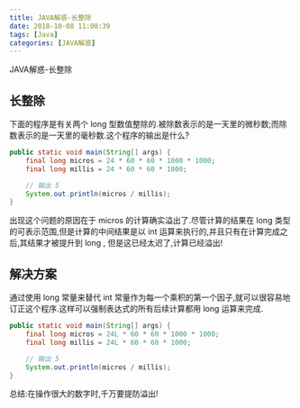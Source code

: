 ```yaml
---
title: JAVA解惑-长整除
date: 2018-10-08 11:00:39
tags: [Java]
categories: [JAVA解惑]
---
```


JAVA解惑-长整除
<!-- more -->

## 长整除

下面的程序是有关两个 long 型数值整除的.被除数表示的是一天里的微秒数;而除数表示的是一天里的毫秒数.这个程序的输出是什么?

```java
public static void main(String[] args) {
    final long micros = 24 * 60 * 60 * 1000 * 1000;
    final long millis = 24 * 60 * 60 * 1000;

    // 输出 5
    System.out.println(micros / millis);
}
```

出现这个问题的原因在于 micros 的计算确实溢出了.尽管计算的结果在 long 类型的可表示范围,但是计算的中间结果是以 int 运算来执行的,并且只有在计算完成之后,其结果才被提升到 long ,
但是这已经太迟了,计算已经溢出!

## 解决方案

通过使用 long 常量来替代 int 常量作为每一个乘积的第一个因子,就可以很容易地订正这个程序.这样可以强制表达式的所有后续计算都用 long 运算来完成.

```java
public static void main(String[] args) {
    final long micros = 24L * 60 * 60 * 1000 * 1000;
    final long millis = 24L * 60 * 60 * 1000;

    // 输出 5
    System.out.println(micros / millis);
}
```

总结:在操作很大的数字时,千万要提防溢出!